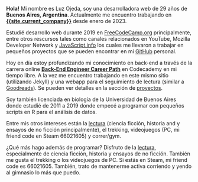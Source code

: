 **Hola!** Mi nombre es Luz Ojeda, soy una desarrolladora web de 29 años de **Buenos Aires, Argentina**. Actualmente me encuentro trabajando en
[**{{site.current_company}}**]({{site.current_company_url}}) desde enero de 2023.

Estudié desarrollo web durante 2019 en [FreeCodeCamp.org](https://www.freecodecamp.org/) principalmente, entre otros rescursos tales como canales relacionados en YouTube, Mozilla Developer Network y [JavaScript.info](https://javascript.info/) los cuales me llevaron a trabajar en pequeños proyectos que se pueden encontrar en mi [GitHub](https://github.com/lezojeda) personal.

Hoy en día estoy profundizando mi conocimiento en back-end a través de la carrera online [**Back-End Engineer Career Path**](https://www.codecademy.com/career-journey/back-end-engineer) en Codecademy en mi tiempo libre. A la vez me encuentro trabajando en este mismo sitio (utilizando Jekyll) y una webapp para el seguimiento de lectura (similar a [Goodreads](https://www.goodreads.com/)). Se pueden ver detalles en la sección de [proyectos](/projects).

Soy también licenciada en biología de la Universidad de Buenos Aires donde estudié de 2011 a 2019 donde empecé a programar con pequeños scripts en R para el análisis de datos.

Entre mis otros intereses están la [lectura](/leyendo) (ciencia ficción, historia and y ensayos de no ficción principalmente), el trekking, videojuegos (PC, mi friend code en Steam 66021605) y correr/gym.

¿Qué más hago además de programar? Disfruto de la [lectura](/leyendo), especialmente de ciencia ficción, historia y ensayos de no ficción. También me gusta el trekking o los videojuegos de PC. Si estás en Steam, mi friend code es 66021605. También, trato de mantenerme activa corriendo y yendo al gimnasio lo más que puedo.